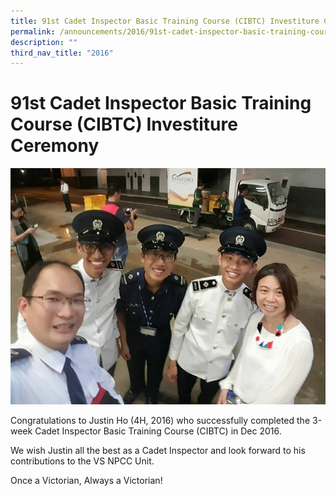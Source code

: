 ```yaml
---
title: 91st Cadet Inspector Basic Training Course (CIBTC) Investiture Ceremony
permalink: /announcements/2016/91st-cadet-inspector-basic-training-course-cibtc-investiture-ceremony/
description: ""
third_nav_title: "2016"
---
```

# **91st Cadet Inspector Basic Training Course (CIBTC) Investiture Ceremony**

![](/images/NPCC-6.jpg)

Congratulations to Justin Ho (4H, 2016) who successfully completed the 3-week Cadet Inspector Basic Training Course (CIBTC) in Dec 2016.

We wish Justin all the best as a Cadet Inspector and look forward to his contributions to the VS NPCC Unit.

Once a Victorian, Always a Victorian!